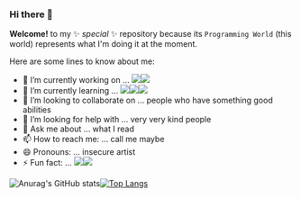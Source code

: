 ### Hi there 👋

**Welcome!** to my ✨ _special_ ✨ repository because its `Programming World` (this world) represents what I'm doing it at the moment.

Here are some lines to know about me:

- 🔭 I’m currently working on ... <img src="https://img.shields.io/badge/Spring-black?style=flat&logo=Spring&logoColor=#6DB33F"/><img src="https://img.shields.io/badge/React-black?style=flat&logo=react&logoColor=#61DAFB">
- 🌱 I’m currently learning ... <img src="https://img.shields.io/badge/Java-blue?style=flat&logo=OpenJDK&logoColor=#F7DF1E"/><img src="https://img.shields.io/badge/Amazon AWS-black?style=flat&logo=AmazonAWS&logoColor=#FF9900"/><img src="https://img.shields.io/badge/JavaScript-black?style=flat&logo=JavaScript&logoColor=#F7DF1E"/>
- 👯 I’m looking to collaborate on ... people who have something good abilities
- 🤔 I’m looking for help with ... very very kind people 
- 💬 Ask me about ... what I read
- 📫 How to reach me: ... call me maybe
- 😄 Pronouns: ... insecure artist
- ⚡ Fun fact: ... <img src="https://img.shields.io/badge/C-black?style=flat&logo=C&logoColor=#A8B9CC"/><img src="https://img.shields.io/badge/Python-black?style=flat&logo=Python&logoColor=#3776AB"/>





![Anurag's GitHub stats](https://github-readme-stats.vercel.app/api?username=Keunoh&show_icons=true&theme=radical)[![Top Langs](https://github-readme-stats.vercel.app/api/top-langs/?username=Keunoh&show_icons=true&theme=radical&langs_count=4)](https://github.com/anuraghazra/github-readme-stats)


